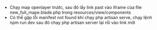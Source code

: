 - Chạy map openlayer trước, sau đó lấy link past vào iframe của file new_full_mape.blade.php trong resources/view/components
- Có thể gặp lỗi manifest not found khi chạy php artisan serve, chạy lệnh npm run dev sau đó chạy php artisan server lại rồi vào link mới

